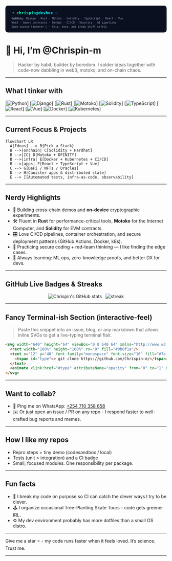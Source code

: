<!-- Animated terminal-style SVG-->
<p align="center">
  <svg width="720" height="120" viewBox="0 0 720 120" xmlns="http://www.w3.org/2000/svg" role="img" aria-labelledby="title">
    <title id="title">Chrispin-m — terminal banner</title>
    <defs>
      <linearGradient id="g" x1="0" x2="1">
        <stop offset="0" stop-color="#00ff99"/>
        <stop offset="1" stop-color="#00d4ff"/>
      </linearGradient>
      <style>
        <![CDATA[
          .bg { fill:#0b1020; rx:12; ry:12; }
          .term { font: 600 18px/1 'SFMono-Regular', Consolas, "Roboto Mono", monospace; fill: url(#g); }
          .sub { font: 400 12px/1 'SFMono-Regular', monospace; fill:#9aa7c7; }
        ]]>
      </style>
    </defs>
    <rect class="bg" x="0" y="0" width="720" height="120" rx="12" ry="12"/>
    <text x="28" y="38" class="term">➜  chrispin@devbox ~</text>
    <text x="28" y="62" class="sub" id="typed">Loading...</text>
    <!-- animate a few tech-lines (typing effect) -->
    <animate 
      xlink:href="#typed" attributeName="opacity" from="0" to="1"
      begin="0s" dur="0.001s" fill="freeze" />
    <set xlink:href="#typed" attributeName="opacity" to="1" begin="0.01s" />
    <text x="28" y="62" class="sub">
      <tspan id="t1">Python · Django · Rust · Motoko · Solidity · TypeScript · React · Vue</tspan>
      <animate attributeName="display" values="inline;none" begin="0s" dur="4s" repeatCount="indefinite" />
    </text>
    <text x="28" y="80" class="sub">
      <tspan id="t2">Web3 · Smart contracts · DevOps · CI/CD · Security · AI pipelines</tspan>
      <animate attributeName="display" values="none;inline" begin="4s" dur="4s" repeatCount="indefinite" />
    </text>
    <text x="28" y="98" class="sub">
      <tspan id="t3">Open-source tinkerer 🔧 · Ship, test, and break stuff safely</tspan>
      <animate attributeName="display" values="none;inline" begin="8s" dur="4s" repeatCount="indefinite" />
    </text>
  </svg>
</p>

# 👋 Hi, I’m **@Chrispin-m**
> Hacker by habit, builder by boredom. I solder ideas together with code-now dabbling in web3, motoko, and on-chain chaos.

---

## What I tinker with
[![Python](https://img.shields.io/badge/-Python-364A9E?style=flat&logo=python&logoColor=white)]
[![Django](https://img.shields.io/badge/-Django-092E20?style=flat&logo=django&logoColor=white)]
[![Rust](https://img.shields.io/badge/-Rust-000000?style=flat&logo=rust&logoColor=white)]
[![Motoko](https://img.shields.io/badge/-Motoko-7E57C2?style=flat&logo=internet-computer&logoColor=white)]
[![Solidity](https://img.shields.io/badge/-Solidity-363636?style=flat&logo=ethereum&logoColor=white)]
[![TypeScript](https://img.shields.io/badge/-TypeScript-007ACC?style=flat&logo=typescript&logoColor=white)]
[![React](https://img.shields.io/badge/-React-61DAFB?style=flat&logo=react&logoColor=000)]
[![Vue](https://img.shields.io/badge/-Vue.js-4FC08D?style=flat&logo=vue.js&logoColor=white)]
[![Docker](https://img.shields.io/badge/-Docker-2496ED?style=flat&logo=docker&logoColor=white)]
[![Kubernetes](https://img.shields.io/badge/-K8s-326CE5?style=flat&logo=kubernetes&logoColor=white)]

---

## Current Focus & Projects
```mermaid
flowchart LR
  A[Ideas] --> B{Pick a Stack}
  B -->|onchain| C[Solidity + Hardhat]
  B -->|IC| D[Motoko + DFINITY]
  B -->|infra| E[Docker + Kubernetes + CI/CD]
  B -->|apps| F[React + TypeScript + Vue]
  C --> G[DeFi / NFTs / Oracles]
  D --> H[Canister apps & distributed state]
  E --> I[Automated tests, infra-as-code, observability]
````

---

## Nerdy Highlights

* 🔭 Building cross-chain demos and **on-device** cryptographic experiments.
* 🛠️ Fluent in **Rust** for performance-critical tools, **Motoko** for the Internet Computer, and **Solidity** for EVM contracts.
* 🎛️ Love CI/CD pipelines, container orchestration, and secure deployment patterns (GitHub Actions, Docker, k8s).
* 🔐 Practicing secure coding + red-team thinking — I like finding the edge cases.
* 🌱 Always learning: ML ops, zero-knowledge proofs, and better DX for devs.

---

## GitHub Live Badges & Streaks

<!-- GitHub stats / streaks-->

<p align="center">
  <img alt="Chrispin's GitHub stats" src="https://github-readme-stats.vercel.app/api?username=Chrispin-m&show_icons=true&count_private=true&theme=radical" />
  &nbsp;
  <img alt="streak" src="https://github-readme-streak-stats.herokuapp.com/?user=Chrispin-m&theme=dark&date_format=%5By%20%5DM%20j" />
</p>

---

## Fancy Terminal-ish Section (interactive-feel)

> Paste this snippet into an issue, blog, or any markdown that allows inline SVGs to get a live-typing terminal flair.

```html
<svg width="640" height="64" viewBox="0 0 640 64" xmlns="http://www.w3.org/2000/svg">
  <rect width="100%" height="100%" rx="8" fill="#0b0f1a"/>
  <text x="12" y="40" font-family="monospace" font-size="16" fill="#7ef9a2">
    <tspan id="type">> git clone https://github.com/Chrispin-m/</tspan>
  </text>
  <animate xlink:href="#type" attributeName="opacity" from="0" to="1" dur="1.8s" begin="0s" fill="freeze"/>
</svg>
```

---

## Want to collab?

* 💬 Ping me on WhatsApp: [+254 710 358 658](https://wa.me/254710358658)
* ✉️ Or just open an issue / PR on any repo - I respond faster to well-crafted bug reports and memes.

---

## How I like my repos

* Repro steps + tiny demo (codesandbox / local)
* Tests (unit > integration) and a CI badge
* Small, focused modules. One responsibility per package.

---

## Fun facts

* 🧪 I break my code on purpose so CI can catch the clever ways I try to be clever.
* 🕹️ I organize occasional Tree-Planting Skate Tours - code gets greener IRL.
* ⚙️ My dev environment probably has more dotfiles than a small OS distro.

---

Give me a star ⭐ - my code runs faster when it feels loved. It’s science. Trust me.

---

```
